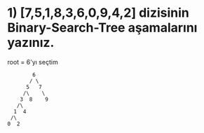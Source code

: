 # 1) [7,5,1,8,3,6,0,9,4,2] dizisinin Binary-Search-Tree aşamalarını yazınız.

root  = 6'yı seçtim <br />

			
	        6
           / \ 
          5   7 
         /\    \ 
        3  8    9 
       /\        
      1  4      
     /\
   	0  2 
